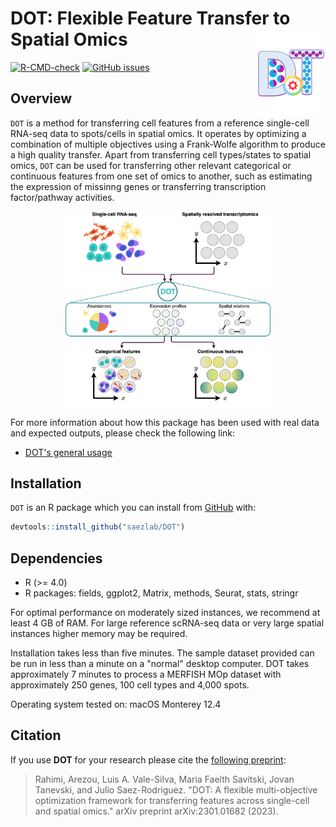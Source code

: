 # DOT: Flexible Feature Transfer to Spatial Omics <img src="man/figures/DOT_icon.png" align="right" height = "139">

<!-- badges: start -->
[![R-CMD-check](https://github.com/saezlab/DOT/actions/workflows/R-CMD-check.yaml/badge.svg)](https://github.com/saezlab/DOT/actions/workflows/R-CMD-check.yaml)
[![GitHub issues](https://img.shields.io/github/issues/saezlab/DOT)](https://github.com/saezlab/DOT/issues)

<!-- badges: end -->

## Overview

`DOT` is a method for transferring cell features from a reference single-cell RNA-seq data to spots/cells in spatial omics. It operates by optimizing a combination of multiple objectives using a Frank-Wolfe algorithm to produce a high quality transfer. Apart from transferring cell types/states to spatial omics, `DOT` can be used for transferring other relevant categorical or continuous features from one set of omics to another, such as estimating the expression of missinng genes or transferring transcription factor/pathway activities.


<p align="center" width="100%">
    <img src="man/figures/overview.png" align="center" width="65%">
</p>

For more information about how this package has been used with real data and expected outputs, please check the following link:

- [DOT's general usage](https://saezlab.github.io/DOT/articles/general.html)

## Installation
`DOT` is an R package which you can install from [GitHub](https://github.com/) with:

```r
devtools::install_github("saezlab/DOT")
```

## Dependencies

-   R (>= 4.0)
-   R packages: fields, ggplot2, Matrix, methods, Seurat, stats, stringr

For optimal performance on moderately sized instances, we recommend at least 4 GB of RAM. For large reference scRNA-seq data or very large spatial instances higher memory may be required.

Installation takes less than five minutes. The sample dataset provided can be run in less than a minute on a "normal" desktop computer. DOT takes approximately 7 minutes to process a MERFISH MOp dataset with approximately 250 genes, 100 cell types and 4,000 spots.

Operating system tested on: macOS Monterey 12.4

## Citation
If you use **DOT** for your research please cite the [following preprint](https://arxiv.org/abs/2301.01682): 

> Rahimi, Arezou, Luis A. Vale-Silva, Maria Faelth Savitski, Jovan Tanevski, and Julio Saez-Rodriguez. "DOT: A flexible multi-objective optimization framework for transferring features across single-cell and spatial omics." arXiv preprint arXiv:2301.01682 (2023).
